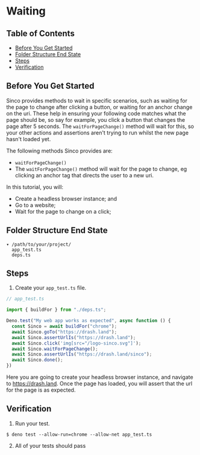 # Waiting

## Table of Contents

* [Before You Get Started](#before-you-get-started)
* [Folder Structure End State](#folder-structure-end-state)
* [Steps](#steps)
* [Verification](#verification)

## Before You Get Started

Sinco provides methods to wait in specific scenarios, such as waiting for the page to change after clicking a button, or waiting for an anchor change on the uri. These help in ensuring your following code matches what the page should be, so say for example, you click a button that changes the page after 5 seconds. The `waitForPageChange()` method will wait for this, so your other actions and assertions aren't trying to run whilst the new page hasn't loaded yet.

The following methods Sinco provides are:

* `waitForPageChange()`
* The `waitForPageChange()` method will wait for the page to change, eg clicking an anchor tag that directs the user to a new uri.

In this tutorial, you will:

* Create a headless browser instance; and
* Go to a website;
* Wait for the page to change on a click;

## Folder Structure End State

```text
▾ /path/to/your/project/
  app_test.ts
  deps.ts
```

## Steps

1. Create your `app_test.ts` file.

  ```typescript
  // app_test.ts

  import { buildFor } from "./deps.ts";

  Deno.test("My web app works as expected", async function () {
    const Sinco = await buildFor("chrome");
    await Sinco.goTo("https://drash.land");
    await Sinco.assertUrlIs("https://drash.land");
    await Sinco.click('img[src="/logo-sinco.svg"]');
    await Sinco.waitForPageChange();
    await Sinco.assertUrlIs("https://drash.land/sinco");
    await Sinco.done();
  })
  ```

Here you are going to create your headless browser instance, and navigate to https://drash.land. Once the page has loaded, you will assert that the url for the page is as expected.

## Verification

1. Run your test.

  ```shell
  $ deno test --allow-run=chrome --allow-net app_test.ts
  ```

2. All of your tests should pass